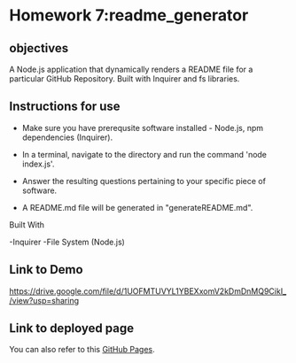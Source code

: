 # Homework 7:readme_generator

## objectives
A Node.js application that dynamically renders a README file for a particular GitHub Repository. Built with Inquirer and fs libraries.

## Instructions for use
* Make sure you have prerequsite software installed - Node.js, npm dependencies (Inquirer).

* In a terminal, navigate to the directory and run the command 'node index.js'.

* Answer the resulting questions pertaining to your specific piece of software.

* A README.md file will be generated in "generateREADME.md".

Built With

-Inquirer
-File System (Node.js)

## Link to Demo

https://drive.google.com/file/d/1UOFMTUVYL1YBEXxomV2kDmDnMQ9CikI_/view?usp=sharing

## Link to deployed page

You can also refer to this [GitHub Pages](https://sowmyanagayya.github.io/readme_generator/).
